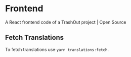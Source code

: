 # Frontend
A React frontend code of a TrashOut project | Open Source

## Fetch Translations
To fetch translations use `yarn translations:fetch`.

